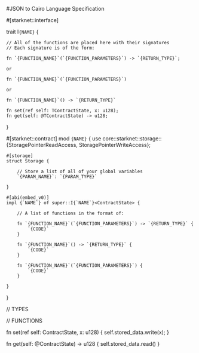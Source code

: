 #JSON to Cairo Language Specification


#[starknet::interface]

trait I`{NAME}`<TContractState> {
    
    // All of the functions are placed here with their signatures
    // Each signature is of the form:

    fn `{FUNCTION_NAME}`(`{FUNCTION_PARAMETERS}`) -> `{RETURN_TYPE}`;

    or 

    fn `{FUNCTION_NAME}`(`{FUNCTION_PARAMETERS}`)

    or

    fn `{FUNCTION_NAME}`() -> `{RETURN_TYPE}`

    fn set(ref self: TContractState, x: u128);
    fn get(self: @TContractState) -> u128;
}

#[starknet::contract]
mod `{NAME}` {
    use core::starknet::storage::{StoragePointerReadAccess, StoragePointerWriteAccess};

    #[storage]
    struct Storage {

        // Store a list of all of your global variables
        `{PARAM_NAME}`: `{PARAM_TYPE}`

    }

    #[abi(embed_v0)]
    impl {`NAME`} of super::I{`NAME`}<ContractState> {
        
        // A list of functions in the format of:

        fn `{FUNCTION_NAME}`(`{FUNCTION_PARAMETERS}`) -> `{RETURN_TYPE}` {
            `{CODE}`
        }

        fn `{FUNCTION_NAME}`() -> `{RETURN_TYPE}` {
            `{CODE}`
        }

        fn `{FUNCTION_NAME}`(`{FUNCTION_PARAMETERS}`) {
            `{CODE}`
        }

    }
}


// TYPES




// FUNCTIONS


fn set(ref self: ContractState, x: u128) {
    self.stored_data.write(x);
}



fn get(self: @ContractState) -> u128 {
    self.stored_data.read()
}
